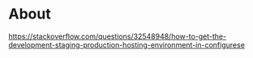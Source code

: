﻿# About

https://stackoverflow.com/questions/32548948/how-to-get-the-development-staging-production-hosting-environment-in-configurese